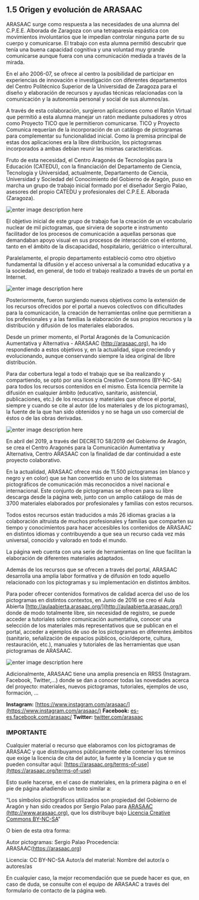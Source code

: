 ## 1.5 Origen y evolución de ARASAAC

ARASAAC surge como respuesta a las necesidades de una alumna del C.P.E.E. Alborada de Zaragoza con una tetraparesia espástica con movimientos involuntarios que le impedían controlar ninguna parte de su cuerpo y comunicarse. El trabajo con esta alumna permitió descubrir que tenía una buena capacidad cognitiva y una voluntad muy grande comunicarse aunque fuera con una comunicación mediada a través de la mirada.

En el año 2006-07, se ofrece al centro la posibilidad de participar en experiencias de innovación e investigación con diferentes departamentos del Centro Politécnico Superior de la Universidad de Zaragoza para el diseño y elaboración de recursos y ayudas técnicas relacionadas con la comunicación y la autonomía personal y social de sus alumnos/as.

A través de esta colaboración, surgieron aplicaciones como el Ratón Virtual que permitió a esta alumna manejar un ratón mediante pulsadores y otros como Proyecto TICO que le permitieron comunicarse. TICO y Proyecto Comunica requerían de la incorporación de un catálogo de pictogramas para complementar su funcionalidad inicial. Como la premisa principal de estas dos aplicaciones era la libre distribución, los pictogramas incorporados a ambas debían reunir las mismas características.

Fruto de esta necesidad, el Centro Aragonés de Tecnologías para la Educación (CATEDU), con la financiación del Departamento de Ciencia, Tecnología y Universidad, actualmente, Departamento de Ciencia, Universidad y Sociedad del Conocimiento del Gobierno de Aragón, puso en marcha un grupo de trabajo inicial formado por el diseñador Sergio Palao, asesores del propio CATEDU y profesionales del C.P.E.E. Alborada (Zaragoza).

![enter image description here](https://static.arasaac.org/images/aularagon/arasaac_linea_grafica_inicial.jpg)

El objetivo inicial de este grupo de trabajo fue la creación de un vocabulario nuclear de mil pictogramas, que sirviera de soporte e instrumento facilitador de los procesos de comunicación a aquellas personas que demandaban apoyo visual en sus procesos de interacción con el entorno, tanto en el ámbito de la discapacidad, hospitalario, geriátrico o intercultural.

Paralelamente, el propio departamento estableció como otro objetivo fundamental la difusión y el acceso universal a la comunidad educativa y a la sociedad, en general, de todo el trabajo realizado a través de un portal en Internet.

![enter image description here](https://static.arasaac.org/images/aularagon/nueva_web_arasaac.jpeg)

Posteriormente, fueron surgiendo nuevos objetivos como la extensión de los recursos ofrecidos por el portal a nuevos colectivos con dificultades para la comunicación, la creación de herramientas online que permitieran a los profesionales y a las familias la elaboración de sus propios recursos y la distribución y difusión de los materiales elaborados.

Desde un primer momento, el Portal Aragonés de la Comunicación Aumentativa y Alternativa - ARASAAC (http://arasaac.org), ha ido respondiendo a estos objetivos y, en la actualidad, sigue creciendo y evolucionando, aunque conservando siempre la idea original de libre distribución.

Para dar cobertura legal a todo el trabajo que se iba realizando y compartiendo, se optó por una licencia Creative Commons (BY-NC-SA) para todos los recursos contenidos en el mismo. Esta licencia permite la difusión en cualquier ámbito (educativo, sanitario, asistencial, publicaciones, etc.) de los recursos y materiales que ofrece el portal, siempre y cuando se cite al autor (de los materiales y de los pictogramas), la fuente de la que han sido obtenidos y no se haga un uso comercial de éstos o de las obras derivadas.

![enter image description here](https://static.arasaac.org/images/aularagon/licencias_cc.png)

En abril del 2019, a través del DECRETO 58/2019 del Gobierno de Aragón, se crea el Centro Aragonés para la Comunicación Aumentativa y Alternativa, Centro ARASAAC con la finalidad de dar continuidad a este proyecto colaborativo.

En la actualidad, ARASAAC ofrece más de 11.500 pictogramas (en blanco y negro y en color) que se han convertido en uno de los sistemas pictográficos de comunicación más reconocidos a nivel nacional e internacional. Este conjunto de pictogramas se ofrecen para su libre descarga desde la página web, junto con un amplio catálogo de más de 3700 materiales elaborados por profesionales y familias con estos recursos.

Todos estos recursos están traducidos a más 26 idiomas gracias a la colaboración altruista de muchos profesionales y familias que comparten su tiempo y conocimientos para hacer accesibles los contenidos de ARASAAC en distintos idiomas y contribuyendo a que sea un recurso cada vez más universal, conocido y valorado en todo el mundo.

La página web cuenta con una serie de herramientas on line que facilitan la elaboración de diferentes materiales adaptados.

Además de los recursos que se ofrecen a través del portal, ARASAAC desarrolla una amplia labor formativa y de difusión en todo aquello relacionado con los pictogramas y su implementación en distintos ámbitos.

Para poder ofrecer contenidos formativos de calidad acerca del uso de los pictogramas en distintos contextos, en Junio de 2016 se creo el Aula Abierta [http://aulaabierta.arasaac.org/](http://aulaabierta.arasaac.org/) donde de modo totalmente libre, sin necesidad de registro, se puede acceder a tutoriales sobre comunicación aumentativa, conocer una selección de los materiales más representativos que se publican en el portal, acceder a ejemplos de uso de los pictogramas en diferentes ámbitos (sanitario, señalización de espacios públicos, ocio/deporte, cultura, restauración, etc.), manuales y tutoriales de las herramientas que usan pictogramas de ARASAAC.

![enter image description here](https://static.arasaac.org/images/aularagon/aula_abierta_inicio.png)

Adicionalmente, ARASAAC tiene una amplia presencia en RRSS (Instagram. Facebook, Twitter,...) donde se dan a conocer todas las novedades acerca del proyecto: materiales, nuevos pictogramas, tutoriales, ejemplos de uso, formación, ...

**Instagram:** [https://www.instagram.com/arasaac/](https://www.instagram.com/arasaac/)
**Facebook:** [es-es.facebook.com/arasaac/](http://es-es.facebook.com/arasaac/)
**Twitter:**  [twitter.com/arasaac](https://twitter.com/arasaac)
 
### IMPORTANTE

Cualquier material o recurso que elaboramos con los pictogramas de ARASAAC y que distribuyamos públicamente debe contener los términos que exige la licencia de cita del autor, la fuente y la licencia y que se pueden consultar aquí: [https://arasaac.org/terms-of-use](https://arasaac.org/terms-of-use)

Esto suele hacerse, en el caso de materiales, en la primera página o en el pie de página añadiendo un texto similar a:

“Los símbolos pictográficos utilizados son propiedad del Gobierno de Aragón y han sido creados por Sergio Palao para [ARASAAC (http://www.arasaac.org)](http://www.arasaac.org/), que los distribuye bajo [Licencia Creative Commons BY-NC-SA](https://creativecommons.org/licenses/by-nc-sa/4.0/deed.undefined)”

O bien de esta otra forma:

Autor pictogramas: Sergio Palao Procedencia: ARASAAC(https://arasaac.org)

Licencia: CC BY-NC-SA Autor/a del material: Nombre del autor/a o autores/as

En cualquier caso, la mejor recomendación que se puede hacer es que, en caso de duda, se consulte con el equipo de ARASAAC a través del formulario de contacto de la página web.
